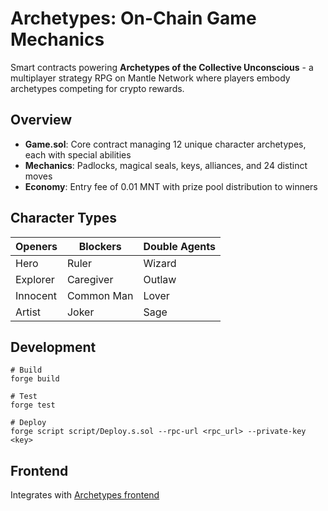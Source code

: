 # Archetypes: On-Chain Game Mechanics

Smart contracts powering **Archetypes of the Collective Unconscious** - a multiplayer strategy RPG on Mantle Network where players embody archetypes competing for crypto rewards.

## Overview

- **Game.sol**: Core contract managing 12 unique character archetypes, each with special abilities
- **Mechanics**: Padlocks, magical seals, keys, alliances, and 24 distinct moves
- **Economy**: Entry fee of 0.01 MNT with prize pool distribution to winners

## Character Types

| Openers  | Blockers   | Double Agents |
| -------- | ---------- | ------------- |
| Hero     | Ruler      | Wizard        |
| Explorer | Caregiver  | Outlaw        |
| Innocent | Common Man | Lover         |
| Artist   | Joker      | Sage          |

## Development

```shell
# Build
forge build

# Test
forge test

# Deploy
forge script script/Deploy.s.sol --rpc-url <rpc_url> --private-key <key>
```

## Frontend

Integrates with [Archetypes frontend](https://github.com/deca12x/Archetypes)

